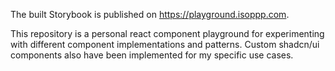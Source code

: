 The built Storybook is published on https://playground.isoppp.com.

This repository is a personal react component playground for experimenting with different component implementations and patterns.
Custom shadcn/ui components also have been implemented for my specific use cases.
